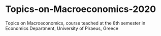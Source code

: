 # Topics-on-Macroeconomics-2020
Topics on Macroeconomics, course teached at the 8th semester in Economics Department, University of Piraeus, Greece
